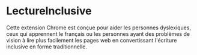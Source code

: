 # LectureInclusive
Cette extension Chrome est conçue pour aider les personnes dyslexiques, ceux qui apprennent le français ou les personnes ayant des problèmes de vision à lire plus facilement les pages web en convertissant l'écriture inclusive en forme traditionnelle.
